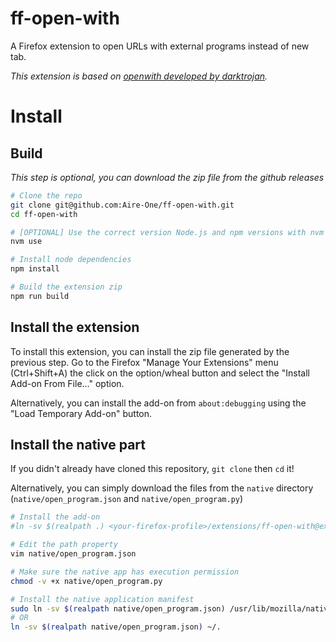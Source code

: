 # ff-open-with

A Firefox extension to open URLs with external programs instead of new tab.

_This extension is based on [openwith developed by darktrojan](https://github.com/darktrojan/openwith)._

# Install

## Build

_This step is optional, you can download the zip file from the github releases_

```sh
# Clone the repo
git clone git@github.com:Aire-One/ff-open-with.git
cd ff-open-with

# [OPTIONAL] Use the correct version Node.js and npm versions with nvm
nvm use

# Install node dependencies
npm install

# Build the extension zip
npm run build
```

## Install the extension

To install this extension, you can install the zip file generated by the previous step. Go to the Firefox "Manage Your Extensions" menu (Ctrl+Shift+A) the click on the option/wheal button and select the "Install Add-on From File..." option.

Alternatively, you can install the add-on from `about:debugging` using the "Load Temporary Add-on" button.

## Install the native part

If you didn't already have cloned this repository, `git clone` then `cd` it!

Alternatively, you can simply download the files from the `native` directory (`native/open_program.json` and `native/open_program.py`)

```sh
# Install the add-on
#ln -sv $(realpath .) <your-firefox-profile>/extensions/ff-open-with@example.org

# Edit the path property
vim native/open_program.json

# Make sure the native app has execution permission
chmod -v +x native/open_program.py

# Install the native application manifest
sudo ln -sv $(realpath native/open_program.json) /usr/lib/mozilla/native-messaging-hosts/open_program.json
# OR
ln -sv $(realpath native/open_program.json) ~/.
```
